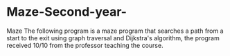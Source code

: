 # Maze-Second-year-
Maze
The following program is a maze program that searches a path from a start to the exit using graph traversal and Dijkstra's algorithm, the program received 10/10 from the professor teaching the course. 
